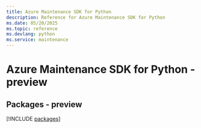 ```yaml
---
title: Azure Maintenance SDK for Python
description: Reference for Azure Maintenance SDK for Python
ms.date: 05/20/2025
ms.topic: reference
ms.devlang: python
ms.service: maintenance
---
```

# Azure Maintenance SDK for Python - preview
## Packages - preview
[!INCLUDE [packages](maintenance-index.md)]